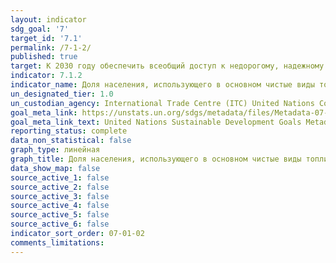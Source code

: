 ```yaml
---
layout: indicator
sdg_goal: '7'
target_id: '7.1'
permalink: /7-1-2/
published: true
target: К 2030 году обеспечить всеобщий доступ к недорогому, надежному и современному энергоснабжению
indicator: 7.1.2
indicator_name: Доля населения, использующего в основном чистые виды топлива и технологии
un_designated_tier: 1.0
un_custodian_agency: International Trade Centre (ITC) United Nations Conference on Trade and Development (UNCTAD) The World Trade Organization (WTO)
goal_meta_link: https://unstats.un.org/sdgs/metadata/files/Metadata-07-01-02.pdf 
goal_meta_link_text: United Nations Sustainable Development Goals Metadata (PDF 232 KB)
reporting_status: complete
data_non_statistical: false
graph_type: линейная
graph_title: Доля населения, использующего в основном чистые виды топлива и технологии
data_show_map: false
source_active_1: false
source_active_2: false
source_active_3: false
source_active_4: false
source_active_5: false
source_active_6: false
indicator_sort_order: 07-01-02
comments_limitations: 
---
```

